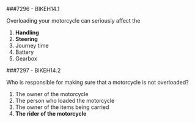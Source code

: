 ###7296 - BIKEH14.1

Overloading your motorcycle can seriously affect the

1.  **Handling** 
2.  **Steering** 
3.  Journey time 
4.  Battery 
5.  Gearbox 


###7297 - BIKEH14.2

Who is responsible for making sure that a motorcycle is not overloaded?

1.  The owner of the motorcycle 
2.  The person who loaded the motorcycle 
3.  The owner of the items being carried 
4.  **The rider of the motorcycle** 


